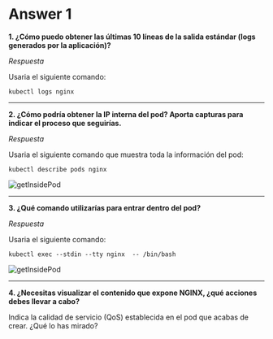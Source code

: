 # Answer 1

**1. ¿Cómo puedo obtener las últimas 10 líneas de la salida estándar (logs generados por la aplicación)?**

_Respuesta_

Usaria el siguiente comando:

`kubectl logs nginx`

-----

**2. ¿Cómo podría obtener la IP interna del pod? Aporta capturas para indicar el proceso que seguirías.**

_Respuesta_

Usaria el siguiente comando que muestra toda la información del pod:

`kubectl describe pods nginx`

![getInsidePod](http://shorturl.at/ijHL7)

-----

**3. ¿Qué comando utilizarías para entrar dentro del pod?**

_Respuesta_

Usaria el siguiente comando:

`kubectl exec --stdin --tty nginx  -- /bin/bash`


![getInsidePod](http://shorturl.at/jzRTY)

-----

**4. ¿Necesitas visualizar el contenido que expone NGINX, ¿qué acciones debes llevar a cabo?**

Indica la calidad de servicio (QoS) establecida en el pod que acabas de crear. ¿Qué lo has mirado?